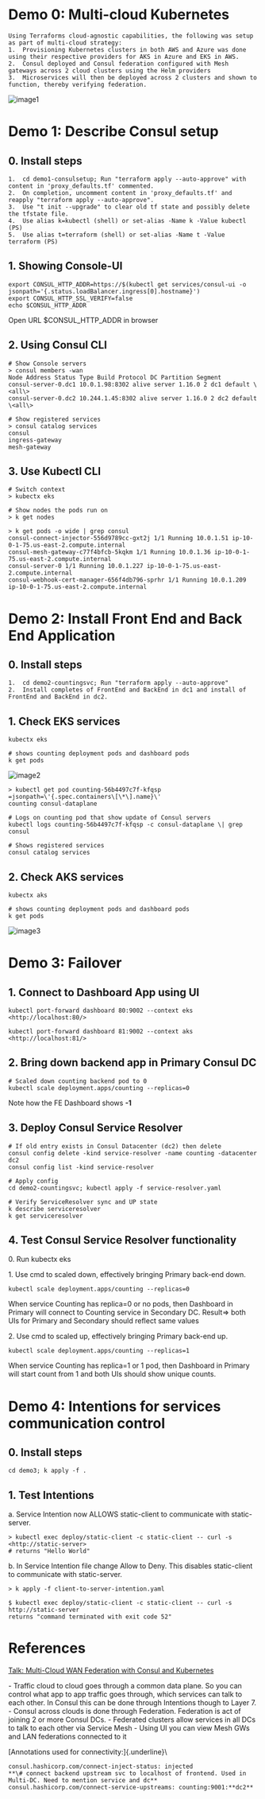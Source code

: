 # Demo 0: Multi-cloud Kubernetes
```
Using Terraforms cloud-agnostic capabilities, the following was setup as part of multi-cloud strategy:
1.  Provisioning Kubernetes clusters in both AWS and Azure was done using their respective providers for AKS in Azure and EKS in AWS.
2.  Consul deployed and Consul federation configured with Mesh gateways across 2 cloud clusters using the Helm providers
3.  Microservices will then be deployed across 2 clusters and shown to function, thereby verifying federation.
```
![image1](https://github.com/jvargh/consul-demo/assets/3197295/d2c278d6-435c-4eca-a1bf-ff0177624307)


#  

# Demo 1: Describe Consul setup

## 0. Install steps
```
1.  cd demo1-consulsetup; Run "terraform apply --auto-approve" with content in 'proxy_defaults.tf' commented.
2.  On completion, uncomment content in 'proxy_defaults.tf' and reapply "terraform apply --auto-approve".
3.  Use "t init --upgrade" to clear old tf state and possibly delete the tfstate file.
4.  Use alias k=kubectl (shell) or set-alias -Name k -Value kubectl (PS)
5.  Use alias t=terraform (shell) or set-alias -Name t -Value terraform (PS)

```
## 1. Showing Console-UI
```
export CONSUL_HTTP_ADDR=https://$(kubectl get services/consul-ui -o jsonpath='{.status.loadBalancer.ingress[0].hostname}')
export CONSUL_HTTP_SSL_VERIFY=false
echo $CONSUL_HTTP_ADDR 
```
Open URL \$CONSUL_HTTP_ADDR in browser


## 2. Using Consul CLI
```
# Show Console servers
> consul members -wan
Node Address Status Type Build Protocol DC Partition Segment
consul-server-0.dc1 10.0.1.98:8302 alive server 1.16.0 2 dc1 default \<all\>
consul-server-0.dc2 10.244.1.45:8302 alive server 1.16.0 2 dc2 default \<all\>

# Show registered services
> consul catalog services
consul
ingress-gateway
mesh-gateway
```

## 3. Use Kubectl CLI 
```
# Switch context
> kubectx eks

# Show nodes the pods run on
> k get nodes

> k get pods -o wide | grep consul
consul-connect-injector-556d9789cc-gxt2j 1/1 Running 10.0.1.51 ip-10-0-1-75.us-east-2.compute.internal
consul-mesh-gateway-c77f4bfcb-5kqkm 1/1 Running 10.0.1.36 ip-10-0-1-75.us-east-2.compute.internal
consul-server-0 1/1 Running 10.0.1.227 ip-10-0-1-75.us-east-2.compute.internal 
consul-webhook-cert-manager-656f4db796-sprhr 1/1 Running 10.0.1.209 ip-10-0-1-75.us-east-2.compute.internal
```

# Demo 2: Install Front End and Back End Application

## 0. Install steps
```
1.  cd demo2-countingsvc; Run "terraform apply --auto-approve"
2.  Install completes of FrontEnd and BackEnd in dc1 and install of FrontEnd and BackEnd in dc2.
```

## 1. Check EKS services
```
kubectx eks

# shows counting deployment pods and dashboard pods
k get pods 
```
![image2](https://github.com/jvargh/consul-demo/assets/3197295/ec484091-6c4a-498d-887d-017a7391d869)
```
> kubectl get pod counting-56b4497c7f-kfqsp =jsonpath=\'{.spec.containers\[\*\].name}\'
counting consul-dataplane

# Logs on counting pod that show update of Consul servers
kubectl logs counting-56b4497c7f-kfqsp -c consul-dataplane \| grep consul

# Shows registered services
consul catalog services
```

## 2. Check AKS services
```
kubectx aks

# shows counting deployment pods and dashboard pods
k get pods 
```
![image3](https://github.com/jvargh/consul-demo/assets/3197295/f9d47fda-0e21-4971-82dc-a926abdd61cc)


# Demo 3: Failover 

## 1. Connect to Dashboard App using UI
```
kubectl port-forward dashboard 80:9002 --context eks 
<http://localhost:80/>

kubectl port-forward dashboard 81:9002 --context aks
<http://localhost:81/>
```

## 2. Bring down backend app in Primary Consul DC
```
# Scaled down counting backend pod to 0
kubectl scale deployment.apps/counting --replicas=0
```
Note how the FE Dashboard shows **-1**

## 3. Deploy Consul Service Resolver 
```
# If old entry exists in Consul Datacenter (dc2) then delete
consul config delete -kind service-resolver -name counting -datacenter dc2
consul config list -kind service-resolver

# Apply config
cd demo2-countingsvc; kubectl apply -f service-resolver.yaml

# Verify ServiceResolver sync and UP state
k describe serviceresolver
k get serviceresolver
```

## 4. Test Consul Service Resolver functionality 

0\. Run kubectx eks

1\. Use cmd to scaled down, effectively bringing Primary back-end down. 
```
kubectl scale deployment.apps/counting --replicas=0
```
When service Counting has replica=0 or no pods, then Dashboard in Primary will connect to Counting service in Secondary DC. Result=\> both UIs for Primary and Secondary should reflect same values

2\. Use cmd to scaled up, effectively bringing Primary back-end up. 
```
kubectl scale deployment.apps/counting --replicas=1
```
When service Counting has replica=1 or 1 pod, then Dashboard in Primary will start count from 1 and both UIs should show unique counts.

# Demo 4: Intentions for services communication control

## 0. Install steps
```
cd demo3; k apply -f .
```

## 1. Test Intentions

a.  Service Intention now ALLOWS static-client to communicate with static-server.
```
> kubectl exec deploy/static-client -c static-client -- curl -s <http://static-server>
# returns "Hello World"
```

b.  In Service Intention file change Allow to Deny. This disables static-client to communicate with static-server.
```
> k apply -f client-to-server-intention.yaml

$ kubectl exec deploy/static-client -c static-client -- curl -s http://static-server
returns "command terminated with exit code 52"
```
#  

# References

[Talk: Multi-Cloud WAN Federation with Consul and
Kubernetes](https://www.youtube.com/watch?v=acyxtR_3PXo&ab_channel=HashiCorp)

\- Traffic cloud to cloud goes through a common data plane. So you can control what app to app traffic goes through, which services can talk to each other. In Consul this can be done through Intentions though to
Layer 7.
\- Consul across clouds is done through Federation. Federation is act of
joining 2 or more Consul DCs.
\- Federated clusters allow services in all DCs to talk to each other
via Service Mesh
\- Using UI you can view Mesh GWs and LAN federations connected to it

[Annotations used for connectivity:]{.underline}\
```
consul.hashicorp.com/connect-inject-status: injected
**\# connect backend upstream svc to localhost of frontend. Used in Multi-DC. Need to mention service and dc**
consul.hashicorp.com/connect-service-upstreams: counting:9001:**dc2**
```
